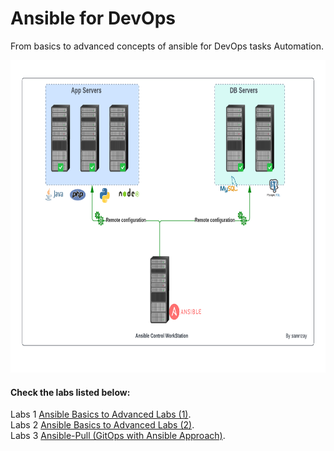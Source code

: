# Ansible for DevOps
From basics to advanced concepts of ansible for DevOps tasks Automation.

<p align="center">

<img width="100%" height="500" src="/General-architecture/Ansible.png" alt="Ansible-Automation">

#### Check the labs listed below:
Labs 1 [Ansible Basics to Advanced Labs (1)](/1-Ansible-Labs/).    
Labs 2 [Ansible Basics to Advanced Labs (2)](/2-Ansible-Labs/).  
Labs 3 [Ansible-Pull (GitOps with Ansible  Approach)](/Ansible-Pull/).  